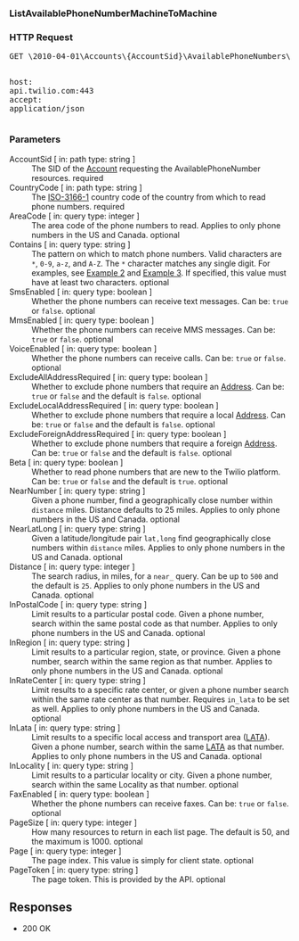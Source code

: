 <!DOCTYPE html><html><head><title></title><link rel="stylesheet" href="../OpenApi.css"/><meta charset="utf-8"/><meta name="viewport" content="width=device-width, initial-scale=1"/></head><body><article><section  class="requestOverview"><h1  class="requestSummary">ListAvailablePhoneNumberMachineToMachine</h1><p  class="requestDescription"></p></section><section  class="http"><h3>HTTP Request</h3><pre  class="httpExample"><span  class="requestLine">GET</span> <span  class="httpTarget">\2010-04-01\Accounts\{AccountSid}\AvailablePhoneNumbers\{CountryCode}\MachineToMachine.json{?AreaCode*,Contains*,SmsEnabled*,MmsEnabled*,VoiceEnabled*,ExcludeAllAddressRequired*,ExcludeLocalAddressRequired*,ExcludeForeignAddressRequired*,Beta*,NearNumber*,NearLatLong*,Distance*,InPostalCode*,InRegion*,InRateCenter*,InLata*,InLocality*,FaxEnabled*,PageSize*,Page*,PageToken*}</span> <span  class="httpVersion">HTTP/1.1</span>
<span  class="headerLine">host</span>: <span  class="headerValue">api.twilio.com:443</span>
<span  class="headerLine">accept</span>: <span  class="headerValue">application/json</span>
</pre></section><dl  class="parameters"><h3>Parameters</h3><dt  class="parameter"><span  class="parameterName">AccountSid</span> [ in: <span  class="parameterLocation">path</span> type: <span  class="parameterType">string</span> ]</dt><dd  class="parameter"><span  class="parameterDescription">The SID of the [Account](https://www.twilio.com/docs/iam/api/account) requesting the AvailablePhoneNumber resources.</span> <span  class="parameterRequired">required</span></dd><dt  class="parameter"><span  class="parameterName">CountryCode</span> [ in: <span  class="parameterLocation">path</span> type: <span  class="parameterType">string</span> ]</dt><dd  class="parameter"><span  class="parameterDescription">The [ISO-3166-1](https://en.wikipedia.org/wiki/ISO_3166-1_alpha-2) country code of the country from which to read phone numbers.</span> <span  class="parameterRequired">required</span></dd><dt  class="parameter"><span  class="parameterName">AreaCode</span> [ in: <span  class="parameterLocation">query</span> type: <span  class="parameterType">integer</span> ]</dt><dd  class="parameter"><span  class="parameterDescription">The area code of the phone numbers to read. Applies to only phone numbers in the US and Canada.</span> <span  class="parameterRequired">optional</span></dd><dt  class="parameter"><span  class="parameterName">Contains</span> [ in: <span  class="parameterLocation">query</span> type: <span  class="parameterType">string</span> ]</dt><dd  class="parameter"><span  class="parameterDescription">The pattern on which to match phone numbers. Valid characters are `*`, `0-9`, `a-z`, and `A-Z`. The `*` character matches any single digit. For examples, see [Example 2](https://www.twilio.com/docs/phone-numbers/api/availablephonenumber-resource#local-get-basic-example-2) and [Example 3](https://www.twilio.com/docs/phone-numbers/api/availablephonenumber-resource#local-get-basic-example-3). If specified, this value must have at least two characters.</span> <span  class="parameterRequired">optional</span></dd><dt  class="parameter"><span  class="parameterName">SmsEnabled</span> [ in: <span  class="parameterLocation">query</span> type: <span  class="parameterType">boolean</span> ]</dt><dd  class="parameter"><span  class="parameterDescription">Whether the phone numbers can receive text messages. Can be: `true` or `false`.</span> <span  class="parameterRequired">optional</span></dd><dt  class="parameter"><span  class="parameterName">MmsEnabled</span> [ in: <span  class="parameterLocation">query</span> type: <span  class="parameterType">boolean</span> ]</dt><dd  class="parameter"><span  class="parameterDescription">Whether the phone numbers can receive MMS messages. Can be: `true` or `false`.</span> <span  class="parameterRequired">optional</span></dd><dt  class="parameter"><span  class="parameterName">VoiceEnabled</span> [ in: <span  class="parameterLocation">query</span> type: <span  class="parameterType">boolean</span> ]</dt><dd  class="parameter"><span  class="parameterDescription">Whether the phone numbers can receive calls. Can be: `true` or `false`.</span> <span  class="parameterRequired">optional</span></dd><dt  class="parameter"><span  class="parameterName">ExcludeAllAddressRequired</span> [ in: <span  class="parameterLocation">query</span> type: <span  class="parameterType">boolean</span> ]</dt><dd  class="parameter"><span  class="parameterDescription">Whether to exclude phone numbers that require an [Address](https://www.twilio.com/docs/usage/api/address). Can be: `true` or `false` and the default is `false`.</span> <span  class="parameterRequired">optional</span></dd><dt  class="parameter"><span  class="parameterName">ExcludeLocalAddressRequired</span> [ in: <span  class="parameterLocation">query</span> type: <span  class="parameterType">boolean</span> ]</dt><dd  class="parameter"><span  class="parameterDescription">Whether to exclude phone numbers that require a local [Address](https://www.twilio.com/docs/usage/api/address). Can be: `true` or `false` and the default is `false`.</span> <span  class="parameterRequired">optional</span></dd><dt  class="parameter"><span  class="parameterName">ExcludeForeignAddressRequired</span> [ in: <span  class="parameterLocation">query</span> type: <span  class="parameterType">boolean</span> ]</dt><dd  class="parameter"><span  class="parameterDescription">Whether to exclude phone numbers that require a foreign [Address](https://www.twilio.com/docs/usage/api/address). Can be: `true` or `false` and the default is `false`.</span> <span  class="parameterRequired">optional</span></dd><dt  class="parameter"><span  class="parameterName">Beta</span> [ in: <span  class="parameterLocation">query</span> type: <span  class="parameterType">boolean</span> ]</dt><dd  class="parameter"><span  class="parameterDescription">Whether to read phone numbers that are new to the Twilio platform. Can be: `true` or `false` and the default is `true`.</span> <span  class="parameterRequired">optional</span></dd><dt  class="parameter"><span  class="parameterName">NearNumber</span> [ in: <span  class="parameterLocation">query</span> type: <span  class="parameterType">string</span> ]</dt><dd  class="parameter"><span  class="parameterDescription">Given a phone number, find a geographically close number within `distance` miles. Distance defaults to 25 miles. Applies to only phone numbers in the US and Canada.</span> <span  class="parameterRequired">optional</span></dd><dt  class="parameter"><span  class="parameterName">NearLatLong</span> [ in: <span  class="parameterLocation">query</span> type: <span  class="parameterType">string</span> ]</dt><dd  class="parameter"><span  class="parameterDescription">Given a latitude/longitude pair `lat,long` find geographically close numbers within `distance` miles. Applies to only phone numbers in the US and Canada.</span> <span  class="parameterRequired">optional</span></dd><dt  class="parameter"><span  class="parameterName">Distance</span> [ in: <span  class="parameterLocation">query</span> type: <span  class="parameterType">integer</span> ]</dt><dd  class="parameter"><span  class="parameterDescription">The search radius, in miles, for a `near_` query.  Can be up to `500` and the default is `25`. Applies to only phone numbers in the US and Canada.</span> <span  class="parameterRequired">optional</span></dd><dt  class="parameter"><span  class="parameterName">InPostalCode</span> [ in: <span  class="parameterLocation">query</span> type: <span  class="parameterType">string</span> ]</dt><dd  class="parameter"><span  class="parameterDescription">Limit results to a particular postal code. Given a phone number, search within the same postal code as that number. Applies to only phone numbers in the US and Canada.</span> <span  class="parameterRequired">optional</span></dd><dt  class="parameter"><span  class="parameterName">InRegion</span> [ in: <span  class="parameterLocation">query</span> type: <span  class="parameterType">string</span> ]</dt><dd  class="parameter"><span  class="parameterDescription">Limit results to a particular region, state, or province. Given a phone number, search within the same region as that number. Applies to only phone numbers in the US and Canada.</span> <span  class="parameterRequired">optional</span></dd><dt  class="parameter"><span  class="parameterName">InRateCenter</span> [ in: <span  class="parameterLocation">query</span> type: <span  class="parameterType">string</span> ]</dt><dd  class="parameter"><span  class="parameterDescription">Limit results to a specific rate center, or given a phone number search within the same rate center as that number. Requires `in_lata` to be set as well. Applies to only phone numbers in the US and Canada.</span> <span  class="parameterRequired">optional</span></dd><dt  class="parameter"><span  class="parameterName">InLata</span> [ in: <span  class="parameterLocation">query</span> type: <span  class="parameterType">string</span> ]</dt><dd  class="parameter"><span  class="parameterDescription">Limit results to a specific local access and transport area ([LATA](https://en.wikipedia.org/wiki/Local_access_and_transport_area)). Given a phone number, search within the same [LATA](https://en.wikipedia.org/wiki/Local_access_and_transport_area) as that number. Applies to only phone numbers in the US and Canada.</span> <span  class="parameterRequired">optional</span></dd><dt  class="parameter"><span  class="parameterName">InLocality</span> [ in: <span  class="parameterLocation">query</span> type: <span  class="parameterType">string</span> ]</dt><dd  class="parameter"><span  class="parameterDescription">Limit results to a particular locality or city. Given a phone number, search within the same Locality as that number.</span> <span  class="parameterRequired">optional</span></dd><dt  class="parameter"><span  class="parameterName">FaxEnabled</span> [ in: <span  class="parameterLocation">query</span> type: <span  class="parameterType">boolean</span> ]</dt><dd  class="parameter"><span  class="parameterDescription">Whether the phone numbers can receive faxes. Can be: `true` or `false`.</span> <span  class="parameterRequired">optional</span></dd><dt  class="parameter"><span  class="parameterName">PageSize</span> [ in: <span  class="parameterLocation">query</span> type: <span  class="parameterType">integer</span> ]</dt><dd  class="parameter"><span  class="parameterDescription">How many resources to return in each list page. The default is 50, and the maximum is 1000.</span> <span  class="parameterRequired">optional</span></dd><dt  class="parameter"><span  class="parameterName">Page</span> [ in: <span  class="parameterLocation">query</span> type: <span  class="parameterType">integer</span> ]</dt><dd  class="parameter"><span  class="parameterDescription">The page index. This value is simply for client state.</span> <span  class="parameterRequired">optional</span></dd><dt  class="parameter"><span  class="parameterName">PageToken</span> [ in: <span  class="parameterLocation">query</span> type: <span  class="parameterType">string</span> ]</dt><dd  class="parameter"><span  class="parameterDescription">The page token. This is provided by the API.</span> <span  class="parameterRequired">optional</span></dd></dl><section  class="responses"><h2>Responses</h2><ul  class="responses"><li  class="response"><span  class="statusLine">200</span> <span  class="statusDescription">OK</span></li></ul></section></article></body></html>